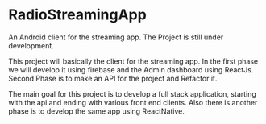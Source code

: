 # RadioStreamingApp
An Android client for the streaming app.
The Project is still under development.

This project will basically the client for the streaming app.
In the first phase we will develop it using firebase and the Admin dashboard using ReactJs.
Second Phase is to make an API for the project and Refactor it.

The main goal for this project is to develop a full stack application, starting with the api and ending with various front end clients.
Also there is another phase is to develop the same app using ReactNative.
